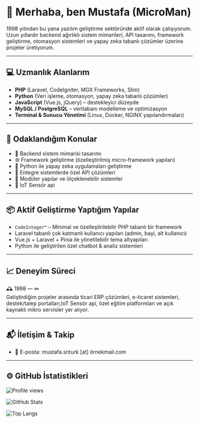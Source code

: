 # 👋 Merhaba, ben Mustafa (MicroMan)

1998 yılından bu yana yazılım geliştirme sektöründe aktif olarak çalışıyorum.  
Uzun yıllardır backend ağırlıklı sistem mimarileri, API tasarımı, framework geliştirme, otomasyon sistemleri ve yapay zeka tabanlı çözümler üzerine projeler üretiyorum.

---

## 💻 Uzmanlık Alanlarım

- **PHP** (Laravel, CodeIgniter, MGX Frameworks, Slim)
- **Python** (Veri işleme, otomasyon, yapay zeka tabanlı çözümler)
- **JavaScript** (Vue.js, jQuery) – destekleyici düzeyde
- **MySQL / PostgreSQL** – veritabanı modelleme ve optimizasyon
- **Terminal & Sunucu Yönetimi** (Linux, Docker, NGINX yapılandırmaları)

---

## 🧠 Odaklandığım Konular

- 🔄 Backend sistem mimarisi tasarımı  
- ⚙️ Framework geliştirme (özelleştirilmiş micro-framework yapıları)  
- 🤖 Python ile yapay zeka uygulamaları geliştirme  
- 🧩 Entegre sistemlerde özel API çözümleri  
- 🧱 Modüler yapılar ve ölçeklenebilir sistemler
- 🧩 IoT Sensör api 

---

## 📦 Aktif Geliştirme Yaptığım Yapılar

- `CodeInteger™` – Minimal ve özelleştirilebilir PHP tabanlı bir framework
- Laravel tabanlı çok katmanlı kullanıcı yapıları (admin, bayi, alt kullanıcı)
- Vue.js + Laravel + Pinia ile yönetilebilir tema altyapıları
- Python ile geliştirilen özel chatbot & analiz sistemleri

---

## 📈 Deneyim Süreci

🕰️ 1998 — ∞  
Geliştirdiğim projeler arasında ticari ERP çözümleri, e-ticaret sistemleri, destek/talep portalları,IoT Sensör api,
 özel eğitim platformları ve açık kaynaklı mikro servisler yer alıyor.

---

## 📬 İletişim & Takip

- 📧 E-posta: mustafa.snturk [at] örnekmail.com  

---

## ⚙️ GitHub İstatistikleri

<!-- Profil görünüm sayaçları -->
![Profile views](https://komarev.com/ghpvc/?username=Mustafa-Senturk&label=Ziyaretçi%20Sayısı)

<!-- GitHub istatistik kutusu -->
![GitHub Stats](https://github-readme-stats.vercel.app/api?username=Mustafa-Senturk&show_icons=true&theme=default)

<!-- En çok kullanılan diller -->
![Top Langs](https://github-readme-stats.vercel.app/api/top-langs/?username=Mustafa-Senturk&layout=compact&theme=default)


